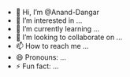 - 👋 Hi, I’m @Anand-Dangar
- 👀 I’m interested in ...
- 🌱 I’m currently learning ...
- 💞️ I’m looking to collaborate on ...
- 📫 How to reach me ...
- 😄 Pronouns: ...
- ⚡ Fun fact: ...

<!---
Anand-Dangar/Anand-Dangar is a ✨ special ✨ repository because its `README.md` (this file) appears on your GitHub profile.
You can click the Preview link to take a look at your changes.
--->
